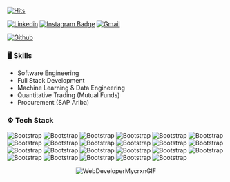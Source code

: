 [![Hits](https://hits.seeyoufarm.com/api/count/incr/badge.svg?url=https%3A%2F%2Fgithub.com%2Fsonwamoh%2Fsonwamoh&count_bg=%2379C83D&title_bg=%23555555&icon=&icon_color=%23E7E7E7&title=Profile+Views&edge_flat=false)](https://hits.seeyoufarm.com)

[![Linkedin](https://img.shields.io/badge/-LinkedIn-blue?style=flat&logo=Linkedin&logoColor=white)](https://www.linkedin.com/in/sonwamoh/)
[![Instagram Badge](https://img.shields.io/badge/-Instagram-purple?logo=instagram&logoColor=white&link=https://instagram.com/mohit_mk.s/)](https://www.instagram.com/mohit_mk.s)
[![Gmail](https://img.shields.io/badge/-Gmail-c14438?style=flat&logo=Gmail&logoColor=white)](mailto:mohit.sonwane@sjsu.edu)

[![Github](https://img.shields.io/github/followers/sonwamoh?label=Follow&style=social)](https://github.com/sonwamoh)

### 🖥 Skills

- Software Engineering
- Full Stack Development
- Machine Learning & Data Engineering
- Quantitative Trading (Mutual Funds)
- Procurement (SAP Ariba)

### ⚙️ Tech Stack

![Bootstrap](https://img.shields.io/badge/-Python-05122A?style=flat-square&logo=Python&color=81817d) ![Bootstrap](https://img.shields.io/badge/-Java-05122A?style=flat-square&logo=Java&color=81817d) ![Bootstrap](https://img.shields.io/badge/-SQL-05122A?style=flat-square&logo=SQL&color=81817d) ![Bootstrap](https://img.shields.io/badge/-Django-05122A?style=flat-square&logo=Django&color=81817d) ![Bootstrap](https://img.shields.io/badge/-Spring%20Boot-05122A?style=flat-square&logo=Spring-Boot&color=81817d) ![Bootstrap](https://img.shields.io/badge/-MySQL-05122A?style=flat-square&logo=MySQL&color=81817d) ![Bootstrap](https://img.shields.io/badge/-Firebase-05122A?style=flat-square&logo=Firebase&color=81817d) ![Bootstrap](https://img.shields.io/badge/-Redis-05122A?style=flat-square&logo=Redis&color=81817d) ![Bootstrap](https://img.shields.io/badge/-SQlite-05122A?style=flat-square&logo=SQlite&color=81817d) ![Bootstrap](https://img.shields.io/badge/-JavaScript-05122A?style=flat-square&logo=JavaScript&color=81817d) ![Bootstrap](https://img.shields.io/badge/-TypeScript-05122A?style=flat-square&logo=TypeScript&color=81817d) ![Bootstrap](https://img.shields.io/badge/-Angular-05122A?style=flat-square&logo=Angular&color=81817d) ![Bootstrap](https://img.shields.io/badge/-React-05122A?style=flat-square&logo=React&color=81817d) ![Bootstrap](https://img.shields.io/badge/-JavaFX-05122A?style=flat-square&logo=JavaFX&color=81817d) ![Bootstrap](https://img.shields.io/badge/-Bootstrap-05122A?style=flat-square&logo=Bootstrap&color=81817d) ![Bootstrap](https://img.shields.io/badge/-MUI-05122A?style=flat-square&logo=MUI&color=81817d) ![Bootstrap](https://img.shields.io/badge/-Scikitlearn-05122A?style=flat-square&logo=Scikitlearn&color=81817d) ![Bootstrap](https://img.shields.io/badge/-TensorFlow-05122A?style=flat-square&logo=TensorFlow&color=81817d) ![Bootstrap](https://img.shields.io/badge/-Docker-05122A?style=flat-square&logo=Docker&color=81817d) ![Bootstrap](https://img.shields.io/badge/-Git-05122A?style=flat-square&logo=Git&color=81817d) ![Bootstrap](https://img.shields.io/badge/-Google%20Cloud-05122A?style=flat-square&logo=Google-Cloud&color=81817d) ![Bootstrap](https://img.shields.io/badge/-SAP%20-05122A?style=flat-square&logo=SAP&color=81817d) ![Bootstrap](https://img.shields.io/badge/-Linux-05122A?style=flat-square&logo=Linux&color=81817d)



<p align="center">
  <img src="https://github.com/sonwamoh/sonwamoh/assets/101231709/ea857cf4-ea0e-45af-8b77-c1d3e4d1a677" alt="WebDeveloperMycrxnGIF">
</p>



